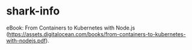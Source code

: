 # shark-info
eBook: From Containers to Kubernetes with Node.js (https://assets.digitalocean.com/books/from-containers-to-kubernetes-with-nodejs.pdf).
